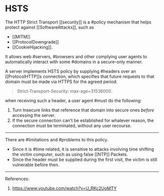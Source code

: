 # HSTS

The HTTP Strict Transport [[security]] is a #policy mechanism that helps protect against [[SoftwareAttacks]], such as

* [[MITM]]
* [[ProtocolDowngrade]]
* [[CookieHijacking]].

It allows web #servers, #browsers and other complying user agents to automatically interact with some #domains in a secure-only manner.

A server implements HSTS policy by supplying #headers over an [[ProtocolHTTP]]s connection, which specifies that future requests to that domain must be made via HTTPS for the agreed period.

> Strict-Transport-Security: max-age=31536000.

when receiving such a header, a user agent #must do the following:

1. Turn Insecure links that reference that domain into secure ones *before* accessing the server.
2. If the secure connection can't be established for whatever reason, the connection must be terminated, without any user recourse.

___
There are #limitations and #problems to this policy.

* Since it is #time related, it is sensitive to attacks involving time shifting the victim computer, such as using false [[NTP]] Packets.
* Since the header must be supplied during the first visit, the victim is still vulnerable before then.

___

References:

1. <https://www.youtube.com/watch?v=U_RKc2UoMTY>
